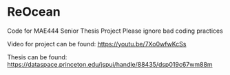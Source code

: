 # ReOcean
Code for MAE444 Senior Thesis Project
Please ignore bad coding practices

Video for project can be found: https://youtu.be/7Xo0wfwKcSs

Thesis can be found: https://dataspace.princeton.edu/jspui/handle/88435/dsp019c67wm88m
